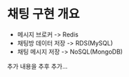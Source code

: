 # 채팅 구현 개요

- 메시지 브로커 -> Redis
- 채팅방 데이터 저장 -> RDS(MySQL)
- 채팅 메시지 저장 -> NoSQL(MongoDB)

추가 내용을 추후 추가...

